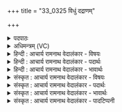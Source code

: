 +++
title = "33_0325 विधुं दद्राणम्"

+++
<details><summary>पदपाठः</summary>

वि꣣धु꣢म्। वि꣣। धु꣢म्। द꣣द्राण꣢म्। स꣡म꣢꣯ने। सम्। अ꣣ने। बहूना꣢म्। यु꣡वा꣢꣯नम्। स꣡न्त꣢꣯म्। प꣣लितः꣢। ज꣣गार। देव꣡स्य꣢। प꣣श्य। का꣡व्य꣢꣯म्। म꣣हित्वा꣢। अ꣣द्या꣢। अ꣣। द्य꣢। म꣣मा꣡र꣢। सः। ह्यः। सम्। आ꣣न। ३२५।
</details>

<details><summary>अधिमन्त्रम् (VC)</summary>

- इन्द्रः
- बृहदुक्थ्यो वामदेव्यः
- त्रिष्टुप्
- धैवतः
- ऐन्द्रं काण्डम्
</details>

<details><summary>हिन्दी : आचार्य रामनाथ वेदालंकार - विषयः</summary>

अगले मन्त्र में यह बताया गया है कि जन्मधारियों की मृत्यु निश्चित है।
</details>

<details><summary>हिन्दी : आचार्य रामनाथ वेदालंकार - पदार्थः</summary>

पदार्थान्वय -  प्रथम—चन्द्र-सूर्य के पक्ष में। (समने) अन्धकार के साथ युद्ध में (बहूनाम्) बहुत से अन्धकार-रूप शत्रुओं के (दद्राणम्) विदारणकर्त्ता (विधुम्) चन्द्रमा को (युवानं सन्तम्) युवक होते हुए अर्थात् पूर्णिमा में पूर्ण प्रकाशमान होते हुए को भी (पलितः) बूढ़े, पके हुए किरणरूप केशोंवाले सूर्य ने (जगार) निगल लिया है, अर्थात् पूर्णिमा के बीत जाने पर प्रतिपदा तिथि से आरम्भ करके धीरे-धीरे एक-एक कला को निगलते-निगलते अमावस्या को पूर्ण रूप से निगल लिया है। (देवस्य) क्रीडा करनेवाले परमेश्वर के (महित्वा) महान् (काव्यम्) जगत्-रूप दृश्य काव्य को (पश्य) देखो। इसमें जो (ह्यः) कल (समान) धारण किए हुए था, जीवित था, (सः) वह (अद्य) आज (ममार) मर जाता है ॥ चन्द्रमा सूर्य के प्रकाश से प्रकाशित होता है। पृथिवी के चारों ओर चन्द्रमा के परिभ्रमण करने के कारण उसका जितना भाग पृथिवी की ओट में आ जाता है, उतने पर सूर्य का प्रकाश नहीं पहुँचता, अतः वह अप्रकाशित ही रहता है। अमावस्या को चन्द्रमा और सूर्य के बीच में पृथिवी के आ जाने से सूर्य की किरणें चन्द्रमा पर बिल्कुल नहीं पड़ती हैं, इस कारण उस रात चन्द्रमा बिल्कुल दिखाई नहीं देता। उसी को यहाँ वेदकाव्य के कवि ने इस रूप में वर्णित किया है कि सूर्य चन्द्रमा को निगल लेता है ॥ द्वितीय—अध्यात्म-पक्ष में। (समने) प्राणवान् शरीर में (बहूनाम्) अनेक ज्ञानेन्द्रियों को (दद्राणम्) अपने-अपने विषयों में प्रेरित करनेवाले (विधुम्) ज्ञान-साधन मन को (युवानं सन्तम्) जाग्रदवस्था में युवा के समान पूर्णशक्तिमान् होते हुए को भी (पलितः) अनादि होने से बूढ़ा आत्मा (जगार) सुषुप्ति अवस्था में निगल लेता है, क्योंकि सुषुप्ति में मन के सब व्यापार शान्त हो जाते हैं। (देवस्य) प्रकाशक आत्मा के (महित्वा) महान् (काव्यम्) जनन, जीवन, मरण आदि-रूप काव्य को (पश्य) देखो। जो (अद्य) आज (ममार) मरा पड़ा है, (सः) वह (ह्यः) कल (समान) प्राण धारण कर रहा था। यह सब आत्मा के ही आवागमन का खेल है। इसी प्रकार आगे भी आत्मा पुनर्जन्म प्राप्त करके देहधारी होकर देह की दृष्टि से जीवित भी होगा, मरेगा भी ॥३॥ इस मन्त्र में ‘अद्य ममार स ह्यः समान’ इस सामान्य का विधु-निगरणरूप विशेष अर्थ द्वारा समर्थन होने से अर्थान्तरन्यास अलङ्कार है। ‘युवक को बूढ़े ने निगल लिया’ इसमें विरूपसंघटनारूप विषमालङ्कार है ॥३॥
</details>

<details><summary>हिन्दी : आचार्य रामनाथ वेदालंकार - भावार्थः</summary>

भावार्थ -  इस संसार में शक्तिशालियों की भी मृत्यु निश्चित है, यह मानकर सबको धर्म-कर्मों में मन लगाना चाहिए ॥३॥
</details>

<details><summary>संस्कृत : आचार्य रामनाथ वेदालंकार - विषयः</summary>

अथ जन्मधारिणां मृत्युर्ध्रुव इत्याह।
</details>

<details><summary>संस्कृत : आचार्य रामनाथ वेदालंकार - पदार्थः</summary>

पदार्थान्वय -  प्रथमः—चन्द्रसूर्यपरः। (समने) तमोभिः सह संग्रामे। समनम् इति संग्राम- नाम। निघं० २।१७। समनं समननाद् वा संमाननाद् वा। निरु० ७।१७। (बहूनाम्) अनेकेषां तमोरूपाणाम् शत्रूणाम् (दद्राणम्) विदारकम्।  विदारणे धातोः लिटः कानच्। यद्वा (बहूनाम्) अनेकेषां नक्षत्राणाम् (समने) समूहे स्थितम् (दद्राणम्) पृथिवीं परितः स्वधुरि च भ्रमन्तम् (विधुम्) चन्द्रमसम् (युवानं सन्तम्) तरुणमपि सन्तम्, पूर्णिमायां पूर्णप्रकाशयुक्तं जायमानम् अपि (पलितः) वृद्धः पलितकिरणकेशः सूर्यः (जगार) निगीर्णवान् अस्ति, पूर्णिमायां व्यतीतायां प्रतिपत्तिथित आरभ्य शनैः शनैरनुदिनमेकैकां कलां निगिरन्नमावस्यायां पूर्णतो निगीर्णवानिति भावः। गॄ निगरणे, लडर्थे लिट्। (देवस्य) क्रीडाकर्तुः इन्द्रस्य परमेश्वरस्य। दीव्यति क्रीडतीति देवः। दिवु क्रीडाद्यर्थः। (महित्वा) महत् अत्र महद्वाचिनो महि शब्दात् स्वार्थे त्व प्रत्ययः। ततः ‘सुपां सुलुक्०’ इति द्वितीयैकवचनस्य आकारादेशः। (काव्यम्) जगद्रूपं दृश्यकाव्यम् (पश्य) निभालय, यः (ह्यः) गतदिवसे (समान) सम्यक् प्राणिति स्म, (सः) असौ (अद्य) अस्मिन् दिने। संहितायां निपातत्वाद् दीर्घः। (ममार) मृतः शेते२ ॥ चन्द्रमा हि सूर्यप्रकाशेन प्रकाशते। पृथिवीं परितश्चन्द्रस्य परिभ्रमणाद्धेतोस्तस्य यावान् भागः पृथिव्यन्तर्हितस्तावति सूर्यस्य प्रकाशो न निपतति। अतः सोऽप्रकाशित एव तिष्ठति। अमावस्यायां चन्द्रसूर्ययोर्मध्ये पृथिव्यागमनात् सूर्यरश्मयश्चन्द्रमसं सर्वथा न स्पृशन्तीति चन्द्रस्तस्यां रात्रौ सर्वथा न दृश्यते। तदेव वेदकाव्यस्य कविरेवं वर्णयति यत्सूर्यश्चन्द्रमसं निरितीति ॥ अथ द्वितीयः—अध्यात्मपरः। (समने) सम्यग् अनिति प्राणिति इति समनं शरीरं तस्मिन् (बहूनाम्) अनेकेषां ज्ञानेन्द्रियाणाम् (दद्राणम्) स्वेषु स्वेषु विषयेषु प्रवर्तकम्। द्रातिः गतिकर्मा। निघ० २।१४। (विधुम्) ज्ञानसाधनं मनः। विदधाति ज्ञानमिति विधुश्चन्द्रः। चन्द्रमा मनः ऐ० आ० २।१।५ इति प्रामाण्यात्। (युवानं सन्तम्) जाग्रदवस्थायां तरुणवत् पूर्णशक्तिमन्तमपि वर्तमानम् (पलितः) अनादित्वाद् वृद्धः आत्मा (जगार) निगिरति रात्रौ सुषुप्त्यवस्थायाम्, सुषुप्तौ सर्वस्यापि मनोव्यापारविजृम्भणस्य शान्तत्वात्। उक्तं च प्रश्नोपनिषदि—स यथा सोम्य वयांसि वासोवृक्षं संप्रतिष्ठन्ते एवं ह वै तत्सर्वं पर आत्मनि संप्रतिष्ठते’ इति। ४।७। (देवस्य) प्रकाशकस्य इन्द्रस्य जीवात्मनः (महित्वा) महत् (काव्यम्) जननजीवनमरणाद्यात्मकम् (पश्य) अवलोकय। (अद्य) अस्मिन् दिने, यः (ममार) मृतोऽस्ति (सः) असौ (ह्यः) पूर्वेद्युः (समान) प्राणिति स्म। सर्वमिदं जीवात्मन एव क्रीडाविलसितम्। एवमेवाग्रेऽपि जीवात्मा पुनर्जन्म प्राप्य सदेहः सन् देहेन प्राणिष्यति मरिष्यति च ॥३॥ ऋचमिमां यास्काचार्य एवं व्याख्यातवान्—विधुं विधमनशीलं दद्राणं दमनशीलं युवानं चन्द्रमसं पलित आदित्यो जगार गिरति, स ह्यो म्रियते, स दिवा समुदितेत्यधिदैवतम्। अथाध्यात्मम्—विधुं विधमनशीलं दद्राणं दमनशीलं युवानम् महान्तम् पलित आत्मा गिरति रात्रौ म्रियते रात्रिः समुदितेत्यात्मगतिमाचष्टे। निरु० १४।१८ ॥ अत्र ‘अद्या ममार स ह्यः समान’ इति सामान्यस्य विशेषेण विधुनिगरणेन समर्थनादर्थान्तरन्यासोऽलङ्कारः। ‘युवानं सन्तं पलितो जगार’ इति विरूपसंघटनारूपो विषमालंकारः ॥३॥३
</details>

<details><summary>संस्कृत : आचार्य रामनाथ वेदालंकार - भावार्थः</summary>

भावार्थ -  जगत्यस्मिन् शक्तिमतामपि मृत्युर्निश्चित इति मत्वा सर्वैर्धर्मकर्मसु मनो निवशनीयम् ॥३॥
</details>

<details><summary>संस्कृत : आचार्य रामनाथ वेदालंकार - पादटिप्पनी</summary>

टिप्पनी -   १. ऋ० १०।५५।५। साम० १७८२। अथ० ९।१०।९, ऋषिः ब्रह्मा, देवता गौः, विराट्, अध्यात्मम्, ‘समने बहूनां’ इत्यत्र ‘सलिलस्य पृष्ठे’ इति पाठः। २. विधुम् वृष्टिप्रदानादिना उपकरणेन सर्वजगतः धारयितारम् इन्द्रम् दद्राणं दारयितारम्, समने संग्रामे, बहूनां शत्रूणाम्, युवानं सन्तं पलितः वृद्धः अहं जगार, गॄ स्तुतौ इत्यस्य उत्तमपुरुषैकवचनमिदम्, स्तौमीत्यर्थः—इति वि०। विधुं विधातारं कर्मणाम्। दद्राणं द्रावकं बहूनां शत्रूणाम्, समने संग्रामे, युवानं सन्तं पलितः पलितं जरा, जगार गिरति ग्रसति। अपर आह—विधुं चन्द्रमसं दद्राणं द्रावकं गच्छन्तं समने समूहे बहूनां स्थितं तं युवानं पूर्णं सन्तं पलितो वृद्धो राहुः जगार ग्रसति—इति भ०। विधुं विधातारं सर्वस्य युद्धादेः कर्तारं, विपूर्वो दधातिः करोत्यर्थे, तथा समने, अननम् अनः प्राणनं सम्यगननोपेते संग्रामे, बहूनां शत्रूणां, दद्राणं द्रावकम् ईदृक्सामर्थ्योपेतमपि युवानं सन्तम् पलितो जगार निगिरति इन्द्रकृपया। ....यो जरां प्राप्तोऽद्य ममार म्रियते स ह्यः परेद्युः समानः सम्यग् जीवति पुनर्जन्मान्तरे प्रादुर्भवतीत्यर्थः—इति सा०। ३. विरूपयोः संघटना या च तद्विषमं मतम्। सा० द० १०।७० इति तल्लक्षणात्।
</details>